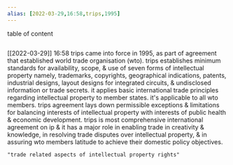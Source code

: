```yaml
---
alias: [2022-03-29,16:58,trips,1995]
---
```


table of content
```toc
```

[[2022-03-29]] 16:58
trips came into force in 1995, as part of agreement that established world trade organisation (wto).
trips establishes minimum standards for availability, scope, & use of seven forms of intellectual property namely, trademarks, copyrights, geographical indications, patents, industrial designs, layout designs for integrated circuits, & undisclosed information or trade secrets.
it applies basic international trade principles regarding intellectual property to member states.
it's applicable to all wto members.
trips agreement lays down permissible exceptions & limitations for balancing interests of intellectual property with interests of public health & economic development.
trips is most comprehensive international agreement on ip & it has a major role in enabling trade in creativity & knowledge, in resolving trade disputes over intellectual property, & in assuring wto members latitude to achieve their domestic policy objectives.
```query
"trade related aspects of intellectual property rights"
```